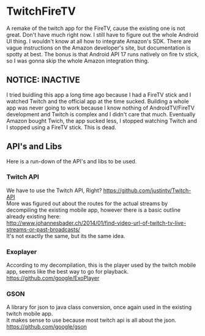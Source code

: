 # TwitchFireTV
A remake of the twitch app for the FireTV, cause the existing one is not great.
Don't have much right now. I still have to figure out the whole Android UI thing.
I wouldn't know at all how to integrate Amazon's SDK.
There are vague instructions on the Amazon developer's site, but documentation is spotty at best.
The bonus is that Android API 17 runs natively on fire tv stick, so I was gonna skip the whole Amazon integration thing.

## NOTICE: INACTIVE
I tried buidling this app a long time ago because I had a FireTV stick and I watched Twitch and the official app at the time sucked.
Building a whole app was never going to work because I know nothing of AndroidTV/FireTV development and Twitch is complex and I didn't care that much.
Eventually Amazon bought Twich, the app sucked less, I stopped watching Twitch and I stopped using a FireTV stick.
This is dead.

## API's and Libs
Here is a run-down of the API's and libs to be used.

### Twitch API
We have to use the Twitch API, Right? https://github.com/justintv/Twitch-API<br>
More was figured out about the routes for the actual streams by decompiling the existing mobile app,
however there is a basic outline already existing here: <br>
http://www.johannesbader.ch/2014/01/find-video-url-of-twitch-tv-live-streams-or-past-broadcasts/ <br>
It's not exactly the same, but its the same idea.

### Exoplayer
According to my decompilation, this is the player used by the twitch mobile app, seems like the best way to go for playback.<br>
https://github.com/google/ExoPlayer

### GSON
A library for json to java class conversion, once again used in the existing twitch mobile app.<br>
It makes sense to use because most twitch api is all about the json.<br>
https://github.com/google/gson
